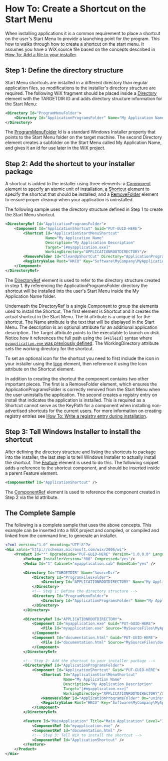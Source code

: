 # How To: Create a Shortcut on the Start Menu

When installing applications it is a common requirement to place a shortcut on the user&apos;s Start Menu to provide a launching point for the program. This how to walks through how to create a shortcut on the start menu. It assumes you have a WiX source file based on the concepts described in [How To: Add a file to your installer](add_a_file.md).

## Step 1: Define the directory structure
Start Menu shortcuts are installed in a different directory than regular application files, so modifications to the installer&apos;s directory structure are required. The following WiX fragment should be placed inside a [Directory](../../xsd/wix/directory.md) element with the TARGETDIR ID and adds directory structure information for the Start Menu:

```xml
<Directory Id="ProgramMenuFolder">
    <Directory Id="ApplicationProgramsFolder" Name="My Application Name"/>
</Directory>
```

The <a href="http://msdn.microsoft.com/library/aa370882.aspx" target="_blank">ProgramMenuFolder</a> Id is a standard Windows Installer property that points to the Start Menu folder on the target machine. The second Directory element creates a subfolder on the Start Menu called My Application Name, and gives it an id for use later in the WiX project.

## Step 2: Add the shortcut to your installer package
A shortcut is added to the installer using three elements: a [Component](../../xsd/wix/component.md) element to specify an atomic unit of installation, a [Shortcut](../../xsd/wix/shortcut.md) element to specify the shortcut that should be installed, and a [RemoveFolder](../../xsd/wix/removefolder.md) element to ensure proper cleanup when your application is uninstalled.

The following sample uses the directory structure defined in Step 1 to create the Start Menu shortcut.

```xml
<DirectoryRef Id="ApplicationProgramsFolder">
    <Component Id="ApplicationShortcut" Guid="PUT-GUID-HERE">
        <Shortcut Id="ApplicationStartMenuShortcut" 
                  Name="My Application Name"
                  Description="My Application Description"
                  Target="[#myapplication.exe]"
                  WorkingDirectory="APPLICATIONROOTDIRECTORY"/>
        <RemoveFolder Id="CleanUpShortCut" Directory="ApplicationProgramsFolder" On="uninstall"/>
        <RegistryValue Root="HKCU" Key="Software\MyCompany\MyApplicationName" Name="installed" Type="integer" Value="1" KeyPath="yes"/>
    </Component>
</DirectoryRef>
```

The [DirectoryRef](../../xsd/wix/directoryref.md) element is used to refer to the directory structure created in step 1. By referencing the ApplicationProgramsFolder directory the shortcut will be installed into the user&apos;s Start Menu inside the My Application Name folder.

Underneath the DirectoryRef is a single Component to group the elements used to install the Shortcut. The first element is Shortcut and it creates the actual shortcut in the Start Menu. The Id attribute is a unique id for the shortcut. The Name attribute is the text that will be displayed in the Start Menu. The description is an optional attribute for an additional application description. The Target attribute points to the executable to launch on disk. Notice how it references the full path using the `[#FileId]` syntax where [`myapplication.exe` was previously defined](add_a_file.md). The WorkingDirectory attribute sets the working directory for the shortcut.

To set an optional icon for the shortcut you need to first include the icon in your installer using the [Icon](../../xsd/wix/icon.md) element, then reference it using the Icon attribute on the Shortcut element.

In addition to creating the shortcut the component contains two other important pieces. The first is a RemoveFolder element, which ensures the ApplicationProgramsFolder is correctly removed from the Start Menu when the user uninstalls the application. The second creates a registry entry on install that indicates the application is installed. This is required as a Shortcut cannot serve as the KeyPath for a component when installing non-advertised shortcuts for the current users. For more information on creating registry entries see [How To: Write a registry entry during installation](write_a_registry_entry.md).

## Step 3: Tell Windows Installer to install the shortcut
After defining the directory structure and listing the shortcuts to package into the installer, the last step is to tell Windows Installer to actually install the shortcut. The [Feature](../../xsd/wix/feature.md) element is used to do this. The following snippet adds a reference to the shortcut component, and should be inserted inside a parent Feature element.

```xml
<ComponentRef Id="ApplicationShortcut" />
```

The [ComponentRef](../../xsd/wix/componentref.md) element is used to reference the component created in Step 2 via the Id attribute.

## The Complete Sample
The following is a complete sample that uses the above concepts. This example can be inserted into a WiX project and compiled, or compiled and linked from the command line, to generate an installer.

```xml
<?xml version="1.0" encoding="UTF-8"?>
<Wix xmlns="http://schemas.microsoft.com/wix/2006/wi">
    <Product Id="*" UpgradeCode="PUT-GUID-HERE" Version="1.0.0.0" Language="1033" Name="My Application Name" Manufacturer="My Manufacturer Name">
        <Package InstallerVersion="300" Compressed="yes"/>
        <Media Id="1" Cabinet="myapplication.cab" EmbedCab="yes" />

        <Directory Id="TARGETDIR" Name="SourceDir">
            <Directory Id="ProgramFilesFolder">
                <Directory Id="APPLICATIONROOTDIRECTORY" Name="My Application Name"/>
            </Directory>
            <!-- Step 1: Define the directory structure -->
            <Directory Id="ProgramMenuFolder">
                <Directory Id="ApplicationProgramsFolder" Name="My Application Name"/>
            </Directory>
        </Directory>

        <DirectoryRef Id="APPLICATIONROOTDIRECTORY">
            <Component Id="myapplication.exe" Guid="PUT-GUID-HERE">
                <File Id="myapplication.exe" Source="MySourceFiles\MyApplication.exe" KeyPath="yes" Checksum="yes"/>
            </Component>
            <Component Id="documentation.html" Guid="PUT-GUID-HERE">
                <File Id="documentation.html" Source="MySourceFiles\documentation.html" KeyPath="yes"/>
            </Component>
        </DirectoryRef>

        <!-- Step 2: Add the shortcut to your installer package -->
        <DirectoryRef Id="ApplicationProgramsFolder">
            <Component Id="ApplicationShortcut" Guid="PUT-GUID-HERE">
                <Shortcut Id="ApplicationStartMenuShortcut"
                          Name="My Application Name"
                          Description="My Application Description"
                          Target="[#myapplication.exe]"
                          WorkingDirectory="APPLICATIONROOTDIRECTORY"/>
                <RemoveFolder Id="ApplicationProgramsFolder" On="uninstall"/>
                <RegistryValue Root="HKCU" Key="Software\MyCompany\MyApplicationName" Name="installed" Type="integer" Value="1" KeyPath="yes"/>
            </Component>
        </DirectoryRef>

        <Feature Id="MainApplication" Title="Main Application" Level="1">
            <ComponentRef Id="myapplication.exe" />
            <ComponentRef Id="documentation.html" />
            <!-- Step 3: Tell WiX to install the shortcut -->
            <ComponentRef Id="ApplicationShortcut" />   
        </Feature>
    </Product>
</Wix>
```
